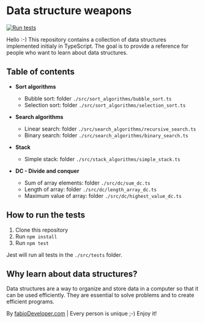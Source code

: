 # Data structure weapons

[![Run tests](https://github.com/fabioalmeida100/data-structure-weapons/actions/workflows/main.yml/badge.svg)](https://github.com/fabioalmeida100/data-structure-weapons/actions/workflows/main.yml)

Hello :-) This repository contains a collection of data structures implemented initialy in TypeScript. The goal is to provide a reference for people who want to learn about data structures.

## Table of contents

- **Sort algorithms**
  - Bubble sort: folder `./src/sort_algorithms/bubble_sort.ts`
  - Selection sort: folder `./src/sort_algorithms/selection_sort.ts`

- **Search algorithms**
  - Linear search: folder `./src/search_algorithms/recursive_search.ts`
  - Binary search: folder `./src/search_algorithms/binary_search.ts`

- **Stack**
  - Simple stack: folder `./src/stack_algorithms/simple_stack.ts`

- **DC - Divide and conquer**
  - Sum of array elements: folder `./src/dc/sum_dc.ts`
  - Length of array: folder `./src/dc/length_array_dc.ts`
  - Maximum value of array: folder `./src/dc/highest_value_dc.ts`

## How to run the tests

1. Clone this repository
2. Run `npm install`
3. Run `npm test`

Jest will run all tests in the `./src/tests` folder.

## Why learn about data structures?

Data structures are a way to organize and store data in a computer so that it can be used efficiently. They are essential to solve problems and to create efficient programs.

By [fabioDeveloper.com](https://fabioDeveloper.com) | Every person is unique ;-) Enjoy it!

